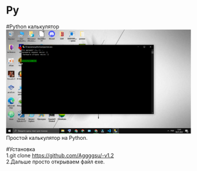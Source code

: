 # Py

#Python калькулятор
![Python](https://github.com/Aggggsu/-v1.2/blob/main/image/Python.png)
Простой калькулятор на Python.

#Установка 
<br>
1.git clone https://github.com/Aggggsu/-v1.2
<br>
2.Дальше просто открываем файл exe.
